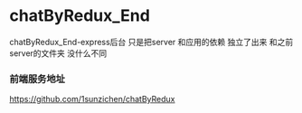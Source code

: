 # chatByRedux_End
chatByRedux_End-express后台
只是把server 和应用的依赖 独立了出来 和之前server的文件夹 没什么不同
### 前端服务地址
https://github.com/1sunzichen/chatByRedux
